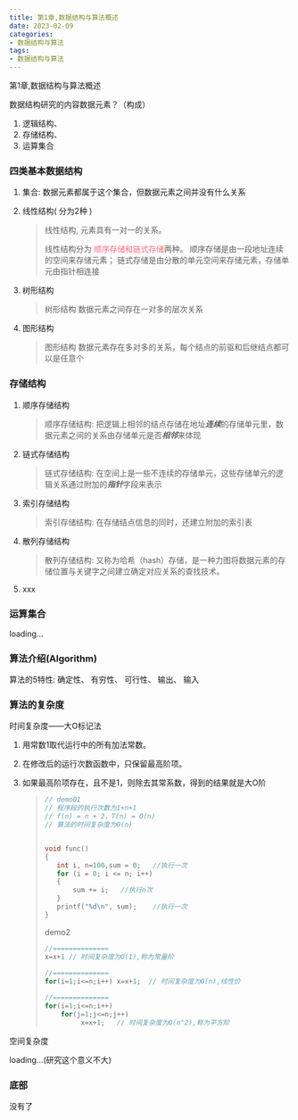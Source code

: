 ```yaml
---
title: 第1章,数据结构与算法概述
date: 2023-02-09
categories: 
- 数据结构与算法
tags:
- 数据结构与算法
---
```

第1章,数据结构与算法概述

<!-- more -->

数据结构研究的内容数据元素？（构成）

1. 逻辑结构、
2. 存储结构、
3. 运算集合

### 四类基本数据结构

1. 集合:  数据元素都属于这个集合，但数据元素之间并没有什么关系

2. 线性结构( 分为2种 )

   > 线性结构, 元素具有一对一的关系。
   >
   > 线性结构分为 <font color="#ff6b81">顺序存储和链式存储</font>两种。
   > 顺序存储是由一段地址连续的空间来存储元素；
   > 链式存储是由分散的单元空间来存储元素，存储单元由指针相连接

   

3. 树形结构

   > 树形结构  数据元素之间存在一对多的层次关系

4. 图形结构

   > 图形结构  数据元素存在多对多的关系，每个结点的前驱和后继结点都可以是任意个

### 存储结构

1. 顺序存储结构

   > 顺序存储结构:  把逻辑上相邻的结点存储在地址***连续***的存储单元里，数据元素之间的关系由存储单元是否***相邻***来体现

2. 链式存储结构  

   > 链式存储结构:  在空间上是一些不连续的存储单元，这些存储单元的逻辑关系通过附加的***指针***字段来表示

3. 索引存储结构

   > 索引存储结构:  在存储结点信息的同时，还建立附加的索引表

4. 散列存储结构  

   > 散列存储结构:  又称为哈希（hash）存储，是一种力图将数据元素的存储位置与关键字之间建立确定对应关系的查找技术。

5. xxx

### 运算集合

loading...

### 算法介绍(Algorithm)

算法的5特性: 确定性、 有穷性、 可行性、 输出、 输入

### 算法的复杂度

时间复杂度——大O标记法

1. 用常数1取代运行中的所有加法常数。

2. 在修改后的运行次数函数中，只保留最高阶项。

3. 如果最高阶项存在，且不是1，则除去其常系数，得到的结果就是大O阶

   > ```c
   > // demo01
   > // 程序段的执行次数为1+n+1
   > // f(n) = n + 2，T(n) = O(n)
   > // 算法的时间复杂度为O(n)
   > 
   > 
   > void func()
   > {
   > 	int i, n=100,sum = 0;  	//执行一次
   > 	for (i = 0; i <= n; i++)
   > 	{
   > 		sum += i; 	//执行n次
   > 	}
   > 	printf("%d\n", sum); 	//执行一次
   > }
   > 
   > ```
   >
   > demo2
   >
   > ```c
   > //============== 
   > x=x+1 // 时间复杂度为O(1),称为常量阶
   >  
   > //==============
   > for(i=1;i<=n;i++) x=x+1;  // 时间复杂度为O(n),线性价
   > 
   > //==============
   > for(i=1;i<=n;i++)
   >     for(j=1;j<=n;j++)
   >          x=x+1;   // 时间复杂度为O(n^2),称为平方阶
   > 
   > ```

空间复杂度

loading...(研究这个意义不大)

### 底部

没有了























